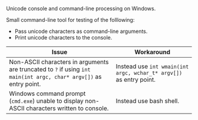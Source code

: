 Unicode console and command-line processing on Windows.

Small command-line tool for testing of the folllowing:
* Pass unicode characters as command-line arguments.
* Print unicode characters to the console.

|         Issue             |       Workaround       |
|---------------------------|------------------------|
| Non-ASCII characters in arguments are truncated to `?` if using `int main(int argc, char* argv[])` as entry point. | Instead use `int wmain(int argc, wchar_t* argv[])` as entry point. |
| Windows command prompt (`cmd.exe`) unable to display non-ASCII characters written to console. | Instead use bash shell. |
